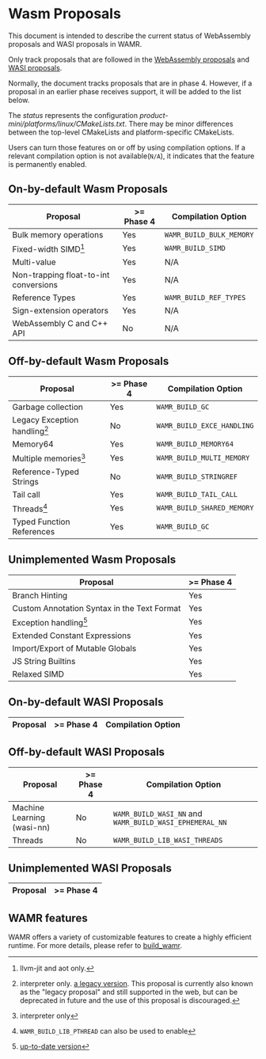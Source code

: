 # Wasm Proposals

This document is intended to describe the current status of WebAssembly proposals and WASI proposals in WAMR.

Only track proposals that are followed in the [WebAssembly proposals](https://github.com/WebAssembly/proposals) and [WASI proposals](https://github.com/WebAssembly/WASI/blob/main/Proposals.md).

Normally, the document tracks proposals that are in phase 4. However, if a proposal in an earlier phase receives support, it will be added to the list below.

The _status_ represents the configuration _product-mini/platforms/linux/CMakeLists.txt_. There may be minor differences between the top-level CMakeLists and platform-specific CMakeLists.

Users can turn those features on or off by using compilation options. If a relevant compilation option is not available(`N/A`), it indicates that the feature is permanently enabled.

## On-by-default Wasm Proposals

| Proposal                              | >= Phase 4 | Compilation Option       |
| ------------------------------------- | ---------- | ------------------------ |
| Bulk memory operations                | Yes        | `WAMR_BUILD_BULK_MEMORY` |
| Fixed-width SIMD[^1]                  | Yes        | `WAMR_BUILD_SIMD`        |
| Multi-value                           | Yes        | N/A                      |
| Non-trapping float-to-int conversions | Yes        | N/A                      |
| Reference Types                       | Yes        | `WAMR_BUILD_REF_TYPES`   |
| Sign-extension operators              | Yes        | N/A                      |
| WebAssembly C and C++ API             | No         | N/A                      |

[^1]: llvm-jit and aot only.

## Off-by-default Wasm Proposals

| Proposal                      | >= Phase 4 | Compilation Option         |
| ----------------------------- | ---------- | -------------------------- |
| Garbage collection            | Yes        | `WAMR_BUILD_GC`            |
| Legacy Exception handling[^2] | No         | `WAMR_BUILD_EXCE_HANDLING` |
| Memory64                      | Yes        | `WAMR_BUILD_MEMORY64`      |
| Multiple memories[^3]         | Yes        | `WAMR_BUILD_MULTI_MEMORY`  |
| Reference-Typed Strings       | No         | `WAMR_BUILD_STRINGREF`     |
| Tail call                     | Yes        | `WAMR_BUILD_TAIL_CALL`     |
| Threads[^4]                   | Yes        | `WAMR_BUILD_SHARED_MEMORY` |
| Typed Function References     | Yes        | `WAMR_BUILD_GC`            |

[^2]:
    interpreter only. [a legacy version](https://github.com/WebAssembly/exception-handling/blob/main/proposals/exception-handling/legacy/Exceptions.md).
    This proposal is currently also known as the "legacy proposal" and still
    supported in the web, but can be deprecated in future and the use of
    this proposal is discouraged.

[^3]: interpreter only
[^4]: `WAMR_BUILD_LIB_PTHREAD` can also be used to enable

## Unimplemented Wasm Proposals

| Proposal                                    | >= Phase 4 |
| ------------------------------------------- | ---------- |
| Branch Hinting                              | Yes        |
| Custom Annotation Syntax in the Text Format | Yes        |
| Exception handling[^5]                      | Yes        |
| Extended Constant Expressions               | Yes        |
| Import/Export of Mutable Globals            | Yes        |
| JS String Builtins                          | Yes        |
| Relaxed SIMD                                | Yes        |

[^5]: [up-to-date version](https://github.com/WebAssembly/exception-handling/blob/main/proposals/exception-handling/Exceptions.md)

## On-by-default WASI Proposals

| Proposal | >= Phase 4 | Compilation Option |
| -------- | ---------- | ------------------ |

## Off-by-default WASI Proposals

| Proposal                   | >= Phase 4 | Compilation Option            |
| -------------------------- | ---------- | ----------------------------- |
| Machine Learning (wasi-nn) | No         | `WAMR_BUILD_WASI_NN` and `WAMR_BUILD_WASI_EPHEMERAL_NN` |
| Threads                    | No         | `WAMR_BUILD_LIB_WASI_THREADS` |

## Unimplemented WASI Proposals

| Proposal | >= Phase 4 |
| -------- | ---------- |

## WAMR features

WAMR offers a variety of customizable features to create a highly efficient runtime. For more details, please refer to [build_wamr](./build_wamr.md).
